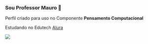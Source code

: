 ### Sou Professor Mauro 🐧


Perfil criado para uso no Componente **Pensamento Computacional**

Estudando no Edutech [Alura](https://cursos.alura.com.br)

![](https://cdn.hashnode.com/res/hashnode/image/upload/v1660012250407/z57JTYaXT.gif?w=1600&h=840&fit=crop&crop=entropy&auto=format,compress&gif-q=60&format=webm)

<!--
**mrmssg/mrmssg** is a ✨ _special_ ✨ repository because its `README.md` (this file) appears on your GitHub profile.

Here are some ideas to get you started:

- 🔭 I’m currently working on ...
- 🌱 I’m currently learning ...
- 👯 I’m looking to collaborate on ...
- 🤔 I’m looking for help with ...
- 💬 Ask me about ...
- 📫 How to reach me: ...
- 😄 Pronouns: ...
- ⚡ Fun fact: ...
-->

